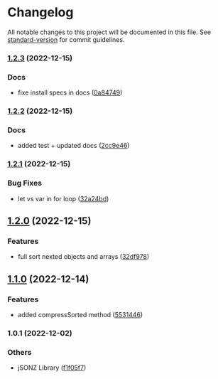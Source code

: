 # Changelog

All notable changes to this project will be documented in this file. See [standard-version](https://github.com/conventional-changelog/standard-version) for commit guidelines.

### [1.2.3](https://bitbucket.org/ttessarolo/jsonz/branches/compare/v1.2.2%0Dv1.2.3) (2022-12-15)


### Docs

* fixe install specs in docs ([0a84749](https://github.com/ttessarolo/jsonz/commits/0a847498eac8f4dd9cd0797f1d044843c393f470))

### [1.2.2](https://bitbucket.org/ttessarolo/jsonz/branches/compare/v1.2.1%0Dv1.2.2) (2022-12-15)


### Docs

* added test + updated docs ([2cc9e46](https://github.com/ttessarolo/jsonz/commits/2cc9e46779a381343c48e0cd5f3db609517d6929))

### [1.2.1](https://bitbucket.org/ttessarolo/jsonz/branches/compare/v1.2.0%0Dv1.2.1) (2022-12-15)


### Bug Fixes

* let vs var in for loop ([32a24bd](https://github.com/ttessarolo/jsonz/commits/32a24bd1c93b23245b7d3dc46f1fff523bfe7088))

## [1.2.0](https://bitbucket.org/ttessarolo/jsonz/branches/compare/v1.1.0%0Dv1.2.0) (2022-12-15)


### Features

* full sort nexted objects and arrays ([32df978](https://github.com/ttessarolo/jsonz/commits/32df978788521feaa25ba64c6074f2021814df95))

## [1.1.0](https://bitbucket.org/ttessarolo/jsonz/branches/compare/v1.0.1%0Dv1.1.0) (2022-12-14)


### Features

* added compressSorted method ([5531446](https://github.com/ttessarolo/jsonz/commits/5531446617470b5e157020bf57b03bc6bce60e26))

### 1.0.1 (2022-12-02)


### Others

* jSONZ Library ([f1f05f7](https://github.com/ttessarolo/jsonz/commits/f1f05f70ad5d9c60f5a4388980a3f4a7c2fdd56e))
